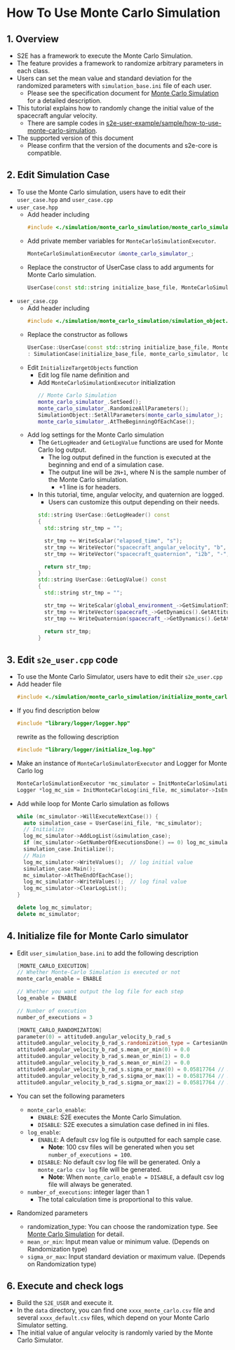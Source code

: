 # How To Use Monte Carlo Simulation

## 1.  Overview

- S2E has a framework to execute the Monte Carlo Simulation.
- The feature provides a framework to randomize arbitrary parameters in each class. 
- Users can set the mean value and standard deviation for the randomized parameters with `simulation_base.ini` file of each user.
  - Please see the specification document for [Monte Carlo Simulation](../Specifications/Simulation/Spec_MonteCarloSimulation.md) for a detailed description.
- This tutorial explains how to randomly change the initial value of the spacecraft angular velocity.
  - There are sample codes in [s2e-user-example/sample/how-to-use-monte-carlo-simulation](https://github.com/ut-issl/s2e-user-example/tree/sample/how-to-use-monte-carlo-simulation).
- The supported version of this document
  - Please confirm that the version of the documents and s2e-core is compatible.

## 2. Edit Simulation Case
- To use the Monte Carlo simulation, users have to edit their `user_case.hpp` and `user_case.cpp`
- `user_case.hpp`
  - Add header including
    ```c++
    #include <./simulation/monte_carlo_simulation/monte_carlo_simulation_executor.hpp>
    ```
  - Add private member variables for `MonteCarloSimulationExecutor`.
    ```c++
    MonteCarloSimulationExecutor &monte_carlo_simulator_;
    ```
  - Replace the constructor of UserCase class to add arguments for Monte Carlo simulation.
    ```c++
    UserCase(const std::string initialize_base_file, MonteCarloSimulationExecutor &monte_carlo_simulator, const std::string log_path);
    ```
- `user_case.cpp`
  - Add header including
    ```c++
    #include <./simulation/monte_carlo_simulation/simulation_object.hpp>
    ```
  - Replace the constructor as follows
    ```c++
    UserCase::UserCase(const std::string initialize_base_file, MonteCarloSimulationExecutor &monte_carlo_simulator, const std::string log_path)
    : SimulationCase(initialize_base_file, monte_carlo_simulator, log_path), monte_carlo_simulator_(monte_carlo_simulator) {}
    ```
  - Edit `InitializeTargetObjects` function
    - Edit log file name definition and       
    - Add `MonteCarloSimulationExecutor` initialization
      ```c++
      // Monte Carlo Simulation
      monte_carlo_simulator_.SetSeed();
      monte_carlo_simulator_.RandomizeAllParameters();
      SimulationObject::SetAllParameters(monte_carlo_simulator_);
      monte_carlo_simulator_.AtTheBeginningOfEachCase();
      ```  
  - Add log settings for the Monte Carlo simulation  
    - The `GetLogHeader` and `GetLogValue` functions are used for Monte Carlo log output.   
      - The log output defined in the function is executed at the beginning and end of a simulation case.  
      - The output line will be `2N+1`, where N is the sample number of the Monte Carlo simulation.
        - +1 line is for headers.
    - In this tutorial, time, angular velocity, and quaternion are logged.
      - Users can customize this output depending on their needs.
      ```c++
      std::string UserCase::GetLogHeader() const
      {
        std::string str_tmp = "";

        str_tmp += WriteScalar("elapsed_time", "s");
        str_tmp += WriteVector("spacecraft_angular_velocity", "b", "rad/s", 3);
        str_tmp += WriteVector("spacecraft_quaternion", "i2b", "-", 4);

        return str_tmp;
      }
      std::string UserCase::GetLogValue() const
      {
        std::string str_tmp = "";

        str_tmp += WriteScalar(global_environment_->GetSimulationTime().GetElapsedTime_s());
        str_tmp += WriteVector(spacecraft_->GetDynamics().GetAttitude().GetAngularVelocity_b_rad_s(), 3);
        str_tmp += WriteQuaternion(spacecraft_->GetDynamics().GetAttitude().GetQuaternion_i2b());

        return str_tmp;
      }
      ```

## 3. Edit `s2e_user.cpp` code
- To use the Monte Carlo Simulator, users have to edit their `s2e_user.cpp`
- Add header file
  ```c++
  #include <./simulation/monte_carlo_simulation/initialize_monte_carlo_simulation.hpp>
  ```
- If you find description below
  ```c++
  #include "library/logger/logger.hpp"
  ```
  rewrite as the following description 
  ```c++
  #include "library/logger/initialize_log.hpp"
  ```
- Make an instance of `MonteCarloSimulatorExecutor` and Logger for Monte Carlo log
  ```c++
  MonteCarloSimulationExecutor *mc_simulator = InitMonteCarloSimulation(ini_file);
  Logger *log_mc_sim = InitMonteCarloLog(ini_file, mc_simulator->IsEnabled());
  ```
- Add while loop for Monte Carlo simulation as follows
  ```c++
  while (mc_simulator->WillExecuteNextCase()) {
    auto simulation_case = UserCase(ini_file, *mc_simulator);
    // Initialize
    log_mc_simulator->AddLogList(&simulation_case);
    if (mc_simulator->GetNumberOfExecutionsDone() == 0) log_mc_simulator->WriteHeaders();
    simulation_case.Initialize();
    // Main
    log_mc_simulator->WriteValues();  // log initial value
    simulation_case.Main();
    mc_simulator->AtTheEndOfEachCase();
    log_mc_simulator->WriteValues();  // log final value
    log_mc_simulator->ClearLogList();
  }

  delete log_mc_simulator;
  delete mc_simulator;
  ```

## 4. Initialize file for Monte Carlo simulator

- Edit `user_simulation_base.ini` to add the following description
  ```c++
  [MONTE_CARLO_EXECUTION]
  // Whether Monte-Carlo Simulation is executed or not
  monte_carlo_enable = ENABLE

  // Whether you want output the log file for each step
  log_enable = ENABLE

  // Number of execution
  number_of_executions = 3

  [MONTE_CARLO_RANDOMIZATION]
  parameter(0) = attitude0.angular_velocity_b_rad_s
  attitude0.angular_velocity_b_rad_s.randomization_type = CartesianUniform
  attitude0.angular_velocity_b_rad_s.mean_or_min(0) = 0.0
  attitude0.angular_velocity_b_rad_s.mean_or_min(1) = 0.0
  attitude0.angular_velocity_b_rad_s.mean_or_min(2) = 0.0
  attitude0.angular_velocity_b_rad_s.sigma_or_max(0) = 0.05817764 // 3-sigma = 10 [deg/s]
  attitude0.angular_velocity_b_rad_s.sigma_or_max(1) = 0.05817764 // 3-sigma = 10 [deg/s]
  attitude0.angular_velocity_b_rad_s.sigma_or_max(2) = 0.05817764 // 3-sigma = 10 [deg/s]
  ```
- You can set the following parameters
  - `monte_carlo_enable`:
    - `ENABLE`: S2E executes the Monte Carlo Simulation.
    - `DISABLE`: S2E executes a simulation case defined in ini files.  
  - `log_enable`:
    - `ENABLE`: A default csv log file is outputted for each sample case.
      - **Note**: 100 csv files will be generated when you set `number_of_executions = 100`.
    - `DISABLE`:  No default csv log file will be generated. Only a `monte_carlo csv log` file will be generated.
      - **Note**: When `monte_carlo_enable = DISABLE`, a default csv log file will always be generated.
  - `number_of_executions`: integer lager than 1
    - The total calculation time is proportional to this value.
  
- Randomized parameters
  - randomization_type: You can choose the randomization type. See [Monte Carlo Simulation](../Specifications/Simulation/Spec_MonteCarloSimulation.md) for detail.
  - `mean_or_min`: Input mean value or minimum value. (Depends on Randomization type)
  - `sigma_or_max`: Input standard deviation or maximum value. (Depends on Randomization type)

## 6. Execute and check logs

- Build the `S2E_USER` and execute it.
- In the `data` directory, you can find one `xxxx_monte_carlo.csv` file and several `xxxx_default.csv` files, which depend on your Monte Carlo Simulator setting.
- The initial value of angular velocity is randomly varied by the Monte Carlo Simulator.

